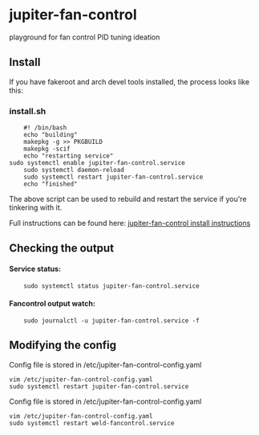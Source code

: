 # jupiter-fan-control

playground for fan control PID tuning ideation

## Install
If you have fakeroot and arch devel tools installed, the process looks like this:
### install.sh
        #! /bin/bash
        echo "building"
        makepkg -g >> PKGBUILD
        makepkg -scif
        echo "restarting service"
	sudo systemctl enable jupiter-fan-control.service
        sudo systemctl daemon-reload
        sudo systemctl restart jupiter-fan-control.service
        echo "finished"

The above script can be used to rebuild and restart the service if you're tinkering with it.

Full instructions can be found here:
[jupiter-fan-control install instructions](https://jupiterhw.atlassian.net/wiki/spaces/DVE/pages/325648385/Setup+jupiter-fan-control+Driver+testing)

## Checking the output
#### Service status:

        sudo systemctl status jupiter-fan-control.service

#### Fancontrol output watch:

        sudo journalctl -u jupiter-fan-control.service -f

## Modifying the config
Config file is stored in /etc/jupiter-fan-control-config.yaml

	vim /etc/jupiter-fan-control-config.yaml
	sudo systemctl restart jupiter-fan-control.service

Config file is stored in /etc/jupiter-fan-control-config.yaml

	vim /etc/jupiter-fan-control-config.yaml
	sudo systemctl restart weld-fancontrol.service

